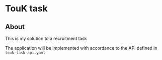 # TouK task

## About
This is my solution to a recruitment task

The application will be implemented with accordance to the API defined in 
`touk-task-api.yaml`